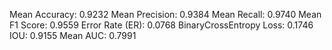 Mean Accuracy: 0.9232
Mean Precision: 0.9384
Mean Recall: 0.9740
Mean F1 Score: 0.9559
Error Rate (ER): 0.0768
BinaryCrossEntropy Loss: 0.1746
IOU: 0.9155
Mean AUC: 0.7991
